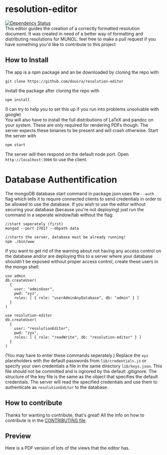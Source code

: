 # resolution-editor
[![Dependency Status](https://david-dm.org/douira/resolution-editor.svg)](https://david-dm.org/douira/resolution-editor)  
This editor guides the creation of a correctly formatted resolution document. It was created in need of a better way of formatting and distributing resolutions for MUNOL.
feel free to make a pull request if you have something you'd like to contribute to this project

## How to Install
The app is a npm package and an be downloaded by cloning the repo with
```
git clone https://github.com/douira/resolution-editor
``` 
Install the package after cloning the repo with
```
npm install
```
(I can try to help you to set this up if you run into problems unsolvable with google)  
You will also have to install the full distributions of LaTeX and pandoc on your system. These are only required for rendering PDFs though. The server expects these binaries to be present and will crash otherwise. Start the server with
```
npm start
```
The server will then respond on the default node port. Open `http://localhost:3000` to use the client.

# Database Authentification
The mongoDB database start command in package.json uses the `--auth` flag which tells it to require connected clients to send credentials in order to be allowed to use the database. If you wish to use the editor without securing your database (because you're not deploying) just run the command in a seperate window/tab without the flag:
```
//start seperately (first)
mongod --port 27017 --dbpath data

//starts the server, database must be already running!
npm ./bin/www
```

If you want to get rid of the warning about not having any access control on the database and/or are deploying this to a server where your database shouldn't be exposed without proper access control, create these users in the mongo shell:
```
use admin
db.createUser(
  {
    user: "adminUser",
    pwd: "xyz",
    roles: [ { role: "userAdminAnyDatabase", db: "admin" } ]
  }
)

use resolution-editor
db.createUser(
  {
    user: "resolutionEditor",
    pwd: "zyx",
    roles: [ { role: "readWrite", db: "resolution-editor" } ]
  }
)
```
(You may have to enter these commands seperately.) Replace the `xyz` placeholders with the default passwords from `lib/credentials.js` or specify your own credentials a file in the same directory `lib/keys.json`. This file should not be committed and is irgnored by the default .gitignore. The structure of the key file is the same as the object that specifies the default credentials. The server will read the specified credentials and use them to authenticate as `resolutionEditor` to the database.

## How to contribute
Thanks for wanting to contribute, that's great! All the info on how to contribute is in the [CONTRIBUTING file](https://github.com/douira/resolution-editor/edit/meta/CONTRIBUTING.md).

## Preview
Here is a PDF version of lots of the views that the editor has.
